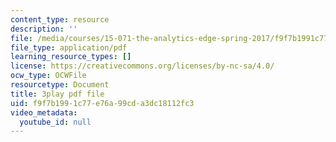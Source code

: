 ```yaml
---
content_type: resource
description: ''
file: /media/courses/15-071-the-analytics-edge-spring-2017/f9f7b1991c77e76a99cda3dc18112fc3_EtlZAMQ2gc.pdf
file_type: application/pdf
learning_resource_types: []
license: https://creativecommons.org/licenses/by-nc-sa/4.0/
ocw_type: OCWFile
resourcetype: Document
title: 3play pdf file
uid: f9f7b199-1c77-e76a-99cd-a3dc18112fc3
video_metadata:
  youtube_id: null
---
```

